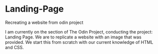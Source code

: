 # Landing-Page
Recreating a website from odin project

I am currently on the section of The Odin Project, conducting the project: Landing Page. We are to replicate a website with an image that was provided. We start this from scratch with our current knowledge of HTML and CSS.